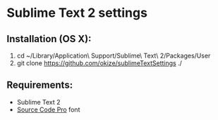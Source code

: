 # Sublime Text 2 settings

## Installation (OS X):

  1. cd ~/Library/Application\ Support/Sublime\ Text\ 2/Packages/User
  2. git clone https://github.com/okize/sublimeTextSettings ./

## Requirements:

  * Sublime Text 2
  * [Source Code Pro](https://github.com/adobe/Source-Code-Pro) font
